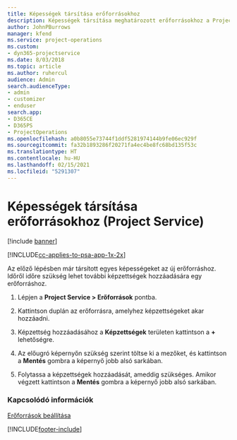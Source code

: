 ```yaml
---
title: Képességek társítása erőforrásokhoz
description: Képességek társítása meghatározott erőforrásokhoz a Project Service szolgáltatásban
author: JohnPBurrows
manager: kfend
ms.service: project-operations
ms.custom:
- dyn365-projectservice
ms.date: 8/03/2018
ms.topic: article
ms.author: ruhercul
audience: Admin
search.audienceType:
- admin
- customizer
- enduser
search.app:
- D365CE
- D365PS
- ProjectOperations
ms.openlocfilehash: a0b8055e73744f1ddf5281974144b9fe06ec929f
ms.sourcegitcommit: fa32b1893286f20271fa4ec4be8fc68bd135f53c
ms.translationtype: HT
ms.contentlocale: hu-HU
ms.lasthandoff: 02/15/2021
ms.locfileid: "5291307"
---
```

# <a name="associate-skills-with-resources-project-service"></a>Képességek társítása erőforrásokhoz (Project Service)

[!include [banner](../includes/psa-now-project-operations.md)]

[!INCLUDE[cc-applies-to-psa-app-1x-2x](../includes/cc-applies-to-psa-app-1x-2x.md)]

Az előző lépésben már társított egyes képességeket az új erőforráshoz. Időről időre szükség lehet további képzettségek hozzáadására egy erőforráshoz.  
  
1.  Lépjen a **Project Service > Erőforrások** pontba.  
  
2.  Kattintson duplán az erőforrásra, amelyhez képzettségeket akar hozzáadni.  
  
3.  Képzettség hozzáadásához a **Képzettségek** területen kattintson a **+** lehetőségre.  
  
4.  Az előugró képernyőn szükség szerint töltse ki a mezőket, és kattintson a **Mentés** gombra a képernyő jobb alsó sarkában.  
  
5.  Folytassa a képzettségek hozzáadását, ameddig szükséges. Amikor végzett kattintson a **Mentés** gombra a képernyő jobb alsó sarkában.  
  
### <a name="see-also"></a>Kapcsolódó információk  
 [Erőforrások beállítása](../psa/set-up-resources.md)


[!INCLUDE[footer-include](../includes/footer-banner.md)]